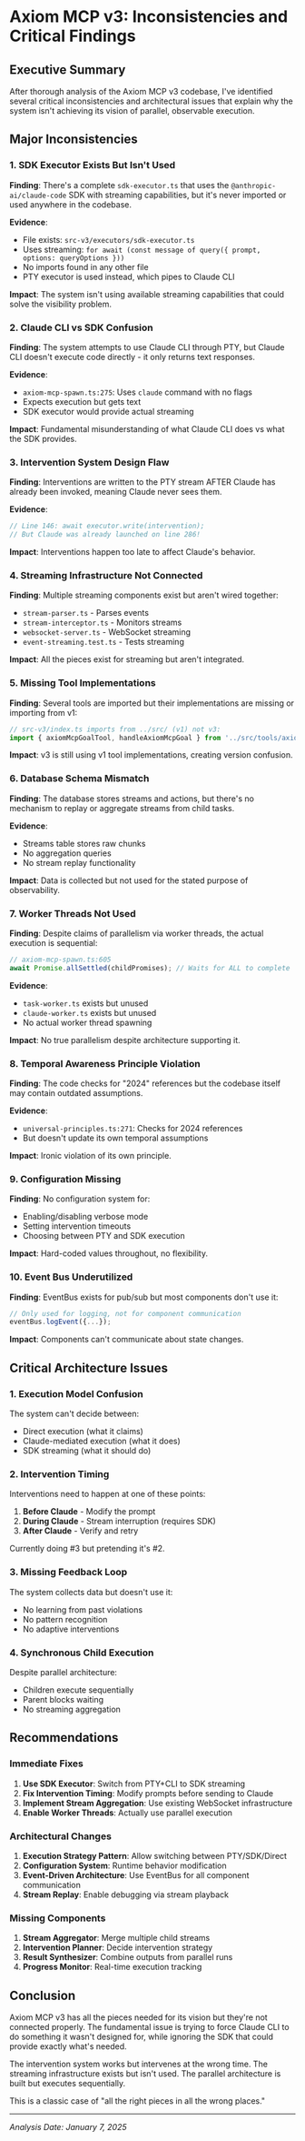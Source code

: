 # Axiom MCP v3: Inconsistencies and Critical Findings

## Executive Summary

After thorough analysis of the Axiom MCP v3 codebase, I've identified several critical inconsistencies and architectural issues that explain why the system isn't achieving its vision of parallel, observable execution.

## Major Inconsistencies

### 1. SDK Executor Exists But Isn't Used

**Finding**: There's a complete `sdk-executor.ts` that uses the `@anthropic-ai/claude-code` SDK with streaming capabilities, but it's never imported or used anywhere in the codebase.

**Evidence**:
- File exists: `src-v3/executors/sdk-executor.ts`
- Uses streaming: `for await (const message of query({ prompt, options: queryOptions }))`
- No imports found in any other file
- PTY executor is used instead, which pipes to Claude CLI

**Impact**: The system isn't using available streaming capabilities that could solve the visibility problem.

### 2. Claude CLI vs SDK Confusion

**Finding**: The system attempts to use Claude CLI through PTY, but Claude CLI doesn't execute code directly - it only returns text responses.

**Evidence**:
- `axiom-mcp-spawn.ts:275`: Uses `claude` command with no flags
- Expects execution but gets text
- SDK executor would provide actual streaming

**Impact**: Fundamental misunderstanding of what Claude CLI does vs what the SDK provides.

### 3. Intervention System Design Flaw

**Finding**: Interventions are written to the PTY stream AFTER Claude has already been invoked, meaning Claude never sees them.

**Evidence**:
```typescript
// Line 146: await executor.write(intervention);
// But Claude was already launched on line 286!
```

**Impact**: Interventions happen too late to affect Claude's behavior.

### 4. Streaming Infrastructure Not Connected

**Finding**: Multiple streaming components exist but aren't wired together:
- `stream-parser.ts` - Parses events
- `stream-interceptor.ts` - Monitors streams  
- `websocket-server.ts` - WebSocket streaming
- `event-streaming.test.ts` - Tests streaming

**Impact**: All the pieces exist for streaming but aren't integrated.

### 5. Missing Tool Implementations

**Finding**: Several tools are imported but their implementations are missing or importing from v1:

```typescript
// src-v3/index.ts imports from ../src/ (v1) not v3:
import { axiomMcpGoalTool, handleAxiomMcpGoal } from '../src/tools/axiom-mcp-goal.js';
```

**Impact**: v3 is still using v1 tool implementations, creating version confusion.

### 6. Database Schema Mismatch

**Finding**: The database stores streams and actions, but there's no mechanism to replay or aggregate streams from child tasks.

**Evidence**:
- Streams table stores raw chunks
- No aggregation queries
- No stream replay functionality

**Impact**: Data is collected but not used for the stated purpose of observability.

### 7. Worker Threads Not Used

**Finding**: Despite claims of parallelism via worker threads, the actual execution is sequential:

```typescript
// axiom-mcp-spawn.ts:605
await Promise.allSettled(childPromises); // Waits for ALL to complete
```

**Evidence**:
- `task-worker.ts` exists but unused
- `claude-worker.ts` exists but unused
- No actual worker thread spawning

**Impact**: No true parallelism despite architecture supporting it.

### 8. Temporal Awareness Principle Violation

**Finding**: The code checks for "2024" references but the codebase itself may contain outdated assumptions.

**Evidence**:
- `universal-principles.ts:271`: Checks for 2024 references
- But doesn't update its own temporal assumptions

**Impact**: Ironic violation of its own principle.

### 9. Configuration Missing

**Finding**: No configuration system for:
- Enabling/disabling verbose mode
- Setting intervention timeouts
- Choosing between PTY and SDK execution

**Impact**: Hard-coded values throughout, no flexibility.

### 10. Event Bus Underutilized

**Finding**: EventBus exists for pub/sub but most components don't use it:

```typescript
// Only used for logging, not for component communication
eventBus.logEvent({...});
```

**Impact**: Components can't communicate about state changes.

## Critical Architecture Issues

### 1. Execution Model Confusion

The system can't decide between:
- Direct execution (what it claims)
- Claude-mediated execution (what it does)
- SDK streaming (what it should do)

### 2. Intervention Timing

Interventions need to happen at one of these points:
1. **Before Claude** - Modify the prompt
2. **During Claude** - Stream interruption (requires SDK)
3. **After Claude** - Verify and retry

Currently doing #3 but pretending it's #2.

### 3. Missing Feedback Loop

The system collects data but doesn't use it:
- No learning from past violations
- No pattern recognition
- No adaptive interventions

### 4. Synchronous Child Execution

Despite parallel architecture:
- Children execute sequentially
- Parent blocks waiting
- No streaming aggregation

## Recommendations

### Immediate Fixes

1. **Use SDK Executor**: Switch from PTY+CLI to SDK streaming
2. **Fix Intervention Timing**: Modify prompts before sending to Claude
3. **Implement Stream Aggregation**: Use existing WebSocket infrastructure
4. **Enable Worker Threads**: Actually use parallel execution

### Architectural Changes

1. **Execution Strategy Pattern**: Allow switching between PTY/SDK/Direct
2. **Configuration System**: Runtime behavior modification
3. **Event-Driven Architecture**: Use EventBus for all component communication
4. **Stream Replay**: Enable debugging via stream playback

### Missing Components

1. **Stream Aggregator**: Merge multiple child streams
2. **Intervention Planner**: Decide intervention strategy
3. **Result Synthesizer**: Combine outputs from parallel runs
4. **Progress Monitor**: Real-time execution tracking

## Conclusion

Axiom MCP v3 has all the pieces needed for its vision but they're not connected properly. The fundamental issue is trying to force Claude CLI to do something it wasn't designed for, while ignoring the SDK that could provide exactly what's needed.

The intervention system works but intervenes at the wrong time. The streaming infrastructure exists but isn't used. The parallel architecture is built but executes sequentially.

This is a classic case of "all the right pieces in all the wrong places."

---

*Analysis Date: January 7, 2025*